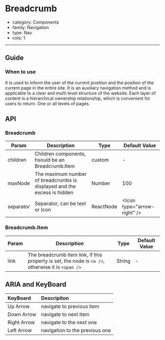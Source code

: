 # Breadcrumb

-   category: Components
-   family: Navigation
-   type: Nav
-   cols: 1

---

## Guide

### When to use

It is used to inform the user of the current position and the position of the current page in the entire site. It is an auxiliary navigation method and is applicable to a clear and multi-level structure of the website. Each layer of content is a hierarchical ownership relationship, which is convenient for users to return. One or all levels of pages.

## API

### Breadcrumb

| Param           | Description                                                                                                                  | Type       | Default Value          |
| --------- | -------------------------- | --------- | ------------------------------ |
| children  | Children components, hsould be an Breadcrumb.Item | custom    | -                              |
| maxNode   | The maximum number of breadcrumbs is displayed and the excess is hidden         | Number    | 100                            |
| separator | Separator, can be text or Icon            | ReactNode | &lt;Icon type="arrow-right" /> |

### Breadcrumb.Item

| Param           | Description                                                                                                                  | Type       | Default Value          |
| ---- | -------------------------------------------- | ------ | --- |
| link | The breadcrumb item link, if this property is set, the node is `<a />`, otherwise it is `<span />` | String | -   |

## ARIA and KeyBoard

| KeyBoard          | Descripiton                              |
| :---------- | :------------------------------ |
| Up Arrow    | navigate to previous item                          |
| Down Arrow  | navigate to next item                          |
| Right Arrow | navigate to the next one |
| Left Arrow  | navigation to the previous one   |
